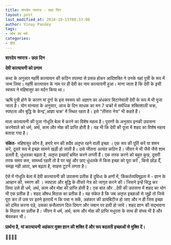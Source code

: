 ```yaml
---
title: शारदेय नवरात्र - छठा दिन
layout: post
last_modified_at: 2018-10-15T08:33:00
author: Vinay Pandey
tags:
- सोम का मर्म
categories:
- दीर्घ
---
```

**शारदेय नवरात्र - छठा दिन**

**देवी कात्यायनी को प्रणाम**

कथा के अनुसार महर्षि कात्यायन की कठिन तपस्या से प्रसन्न होकर आदिशक्ति ने उनके यहां पुत्री के रूप में जन्म लिया। महर्षि कात्यायन के नाम पर ही देवी का नाम कात्यायनी हुआ। माना जाता है कि देवी के इसी स्वरूप ने महिषासुर का मर्दन किया था। 

ऋषि पुत्री होने के कारण मां दुर्गा के इस स्वरूप को अज्ञान का अंधकार मिटानेवाली देवी के रूप में भी पूजा जाता है। योग मान्यता के अनुसार, आज के दिन साधक का मन 7 चक्रों में सर्वधिक शक्तिशाली चक्र, स्पष्टता और बुद्धि के केन्द्र',आज्ञा चक्र' में स्थित रहता है। इसे "तीसरा नेत्र” भी कहते हैं।

माता कात्यायनी की पूजा गोधूलि बेला में  करने का विशेष महत्व है। पुराणों के अनुसार इनकी उपासना करनेवाले को धर्म, अर्थ, काम और मोक्ष की प्राप्ति होती है। यह भी कि देवी की पूजा में शहद का विशेष महत्व बताया गया है।

**संकेत**- महिषासुर कौन है, हमारे मन की सदैव अतृप्त रहने वाली इच्छा । एक रूप की पूर्ति करें या शमन करें, दूसरे रूप में इच्छा सामने खड़ी हो जाती है। उसे जीतना अत्यंत कठिन है। जीवन मे भी जैसे जैसे शाम ढलती है, धुंधलका बढ़ता है, अतृप्त इच्छाएँ भ्रमित करने लगती हैं। एक तरफ करने को बहुत कुछ, दूसरी तरफ समय कम, सामर्थ्य रहती तो है पर चहुं और छाए धुंधलके में किस इच्छा को पूरा करें , किसे छोड़ देँ, समझ नही आता, भ्रम बढ़ता है, साहस टूटने लगता है। 

ऐसे में गोधूलि बेला में देवी कात्यायनी की उपासना प्रतीक है दुविधा के क्षणों में, किंकर्तव्यविमूढ़ता में - ज्ञान के आव्हान की, स्मरण की । स्पष्टता और बुद्धि के तीसरे नेत्र को जागृत करने की।  जिसने इन्हें सिद्ध कर लिया उसे ही  धर्म, अर्थ, काम और मोक्ष की प्राप्ति होती है। 
एक बात और ..देवी की उपासना में शहद का भोग भी एक प्रतीक है। शहद औषध मिठास का प्रतीक है। यह संकेत है कि जब अतृप्त इच्छाओं से जूझें तो जिसे पूरा कर लें उस पर इतने इतरायें न कि पचा न सकें, अहंकार की डायबिटीज हो जाए और न ही जिस इच्छा को दमित करना पड़े, उसका कसैलापन दिल दिमाग और जबान पर हावी हो जाये। शहद ज्ञान की सद्भावना के मिठास का प्रतीक है। जीवन मे धर्म, अर्थ, काम और मोक्ष की प्राप्ति मधुरता के साथ ही संभव भी है और श्रेयस्कर भी। 

**प्रार्थना है,**
**मां कात्यायनी**
**अहंकार मुक्त ज्ञान की शक्ति दें और रूप बदलती इच्छाओं से मुक्ति दें।**

🙏🌷🌷🙏


